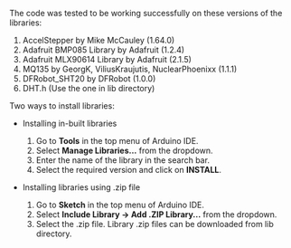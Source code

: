 The code was tested to be working successfully on these versions of the libraries:
1. AccelStepper by Mike McCauley (1.64.0)
2. Adafruit BMP085 Library by Adafruit (1.2.4)
3. Adafruit MLX90614 Library by Adafruit (2.1.5)
4. MQ135 by GeorgK, ViliusKraujutis, NuclearPhoenixx (1.1.1)
5. DFRobot_SHT20 by DFRobot (1.0.0)
6. DHT.h (Use the one in lib directory) 

Two ways to install libraries: 
- Installing in-built libraries
  1. Go to **Tools** in the top menu of Arduino IDE.
  2. Select **Manage Libraries...** from the dropdown.
  3. Enter the name of the library in the search bar.
  4. Select the required version and click on **INSTALL**.

- Installing libraries using .zip file
  1. Go to **Sketch** in the top menu of Arduino IDE.
  2. Select **Include Library -> Add .ZIP Library...** from the dropdown.
  3. Select the .zip file. Library .zip files can be downloaded from lib directory.
